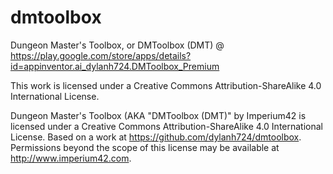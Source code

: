 # dmtoolbox
Dungeon Master's Toolbox, or DMToolbox (DMT) @ https://play.google.com/store/apps/details?id=appinventor.ai_dylanh724.DMToolbox_Premium

This work is licensed under a Creative Commons Attribution-ShareAlike 4.0 International License.

Dungeon Master's Toolbox (AKA "DMToolbox (DMT)" by Imperium42 is licensed under a Creative Commons Attribution-ShareAlike 4.0 International License.
Based on a work at https://github.com/dylanh724/dmtoolbox.
Permissions beyond the scope of this license may be available at http://www.imperium42.com.
